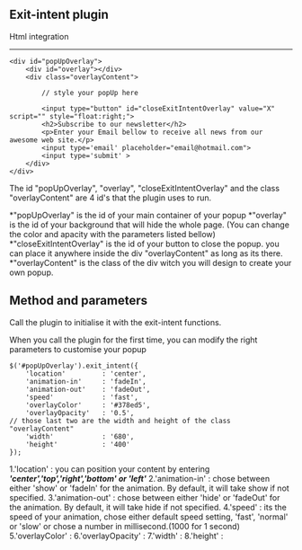 Exit-intent plugin
------------------

Html integration
****

	<div id="popUpOverlay">
		<div id="overlay"></div>
		<div class="overlayContent">
			
			// style your popUp here

			<input type="button" id="closeExitIntentOverlay" value="X" script="" style="float:right;">
			<h2>Subscribe to our newsletter</h2>
			<p>Enter your Email bellow to receive all news from our awesome web site.</p>
			<input type='email' placeholder="email@hotmail.com">
			<input type='submit' >      
		</div>
	</div>

The id "popUpOverlay", "overlay", "closeExitIntentOverlay" and the class "overlayContent" are 4 id's that the plugin uses to run.

*"popUpOverlay" is the id of your main container of your popup
*"overlay" is the id of your background that will hide the whole page. (You can change the color and apacity with the parameters listed bellow)
*"closeExitIntentOverlay" is the id of your button to close the popup. you can place it anywhere inside the div "overlayContent" as long as its there.
*"overlayContent" is the class of the div witch you will design to create your own popup.

Method and parameters
---------------------

Call the plugin to initialise it with the exit-intent functions.

When you call the plugin for the first time, you can modify the right parameters to customise your popup

	$('#popUpOverlay').exit_intent({
	    'location'         : 'center',
	    'animation-in'     : 'fadeIn',
	    'animation-out'    : 'fadeOut',
	    'speed'            : 'fast',
	    'overlayColor'     : '#378ed5',
	    'overlayOpacity'   : '0.5',
	// those last two are the width and height of the class "overlayContent"
	    'width'            : '680',
	    'height'           : '400'
	});


1.'location' : you can position your content by entering _**'center','top','right','bottom' or 'left'**_
2.'animation-in' : chose between either 'show' or 'fadeIn' for the animation. By default, it will take show if not specified.
3.'animation-out' : chose between either 'hide' or 'fadeOut' for the animation. By default, it will take hide if not specified.
4.'speed' : its the speed of your animation, chose either default speed setting, 'fast', 'normal' or 'slow' or chose a number in millisecond.(1000 for 1 second)
5.'overlayColor' :
6.'overlayOpacity' :
7.'width' :
8.'height'  :






